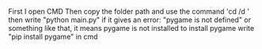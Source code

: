 First I open CMD 
Then copy the folder path
and use the command 'cd /d <game folder path here>'
then write "python main.py"
if it gives an error: "pygame is not defined" or something like that, it means pygame is not installed
to install pygame write "pip install pygame" in cmd
